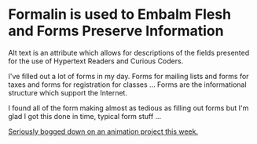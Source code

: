 # **Formalin is used to Embalm Flesh and Forms Preserve Information**

Alt text is an attribute which allows for descriptions of the fields presented for the use of Hypertext Readers and Curious Coders.

I've filled out a lot of forms in my day. Forms for mailing lists and forms for taxes and forms for registration for classes ...
Forms are the informational structure which support the Internet.

I found all of the form making almost as tedious as filling out forms but I'm glad I got this done in time, typical form stuff ...

 [Seriously bogged down on an animation project this week.](./images/screenshot.png)
